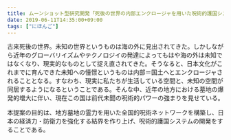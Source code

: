 ```yaml
---
title: ムーンショット型研究開発「死後の世界の内部エンクロージャを用いた呪術的護国システムの開発」
date: 2019-06-11T14:35:00+09:00
tags: ["にほんご"]
---
```


古来死後の世界。未知の世界というものは海の外に見出されてきた。しかしながら近年のグローバリイズムやテクノロジイの発達によってもはや海の外は未知ではなくなり、現実的なものとして捉え直されてきた。そうなると、日本文化がこれまでに育んできた未知への憧憬というものは内部＝国土へとエンクロージャされることとなる。すなわち、現実に私たちが生活している空間と、未知の空間が同居するようになるということである。そんな中、近年の地方における墓地の爆発的増大に伴い、現在この国は前代未聞の呪術的パワーの強まりを見せている。

本提案の目的は、地方墓地の霊力を用いた全国的呪術ネットワークを構築し、日本の経済力・防衛力を強化する結界を作り上げ、呪術的護国システムの開発をすることである。

